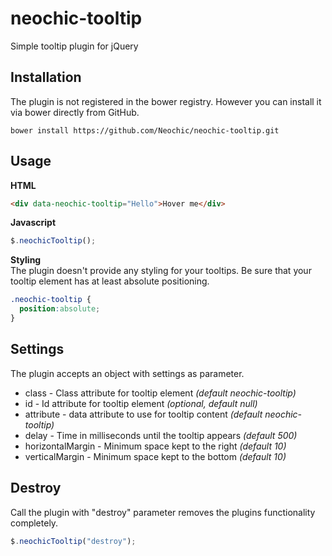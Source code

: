 # neochic-tooltip
Simple tooltip plugin for jQuery

## Installation
The plugin is not registered in the bower registry. However you can install it via bower directly from GitHub.
```
bower install https://github.com/Neochic/neochic-tooltip.git
```

## Usage
**HTML**
```html
<div data-neochic-tooltip="Hello">Hover me</div>
```
**Javascript**
```javascript
$.neochicTooltip();
```
**Styling**  
The plugin doesn't provide any styling for your tooltips. Be sure that your tooltip element has at least absolute positioning.
```CSS
.neochic-tooltip {
  position:absolute;
}
```
## Settings
The plugin accepts an object with settings as parameter.
* class - Class attribute for tooltip element *(default neochic-tooltip)*
* id - Id attribute for tooltip element *(optional, default null)*
* attribute - data attribute to use for tooltip content *(default neochic-tooltip)*
* delay - Time in milliseconds until the tooltip appears *(default 500)*
* horizontalMargin - Minimum space kept to the right *(default 10)*
* verticalMargin - Minimum space kept to the bottom *(default 10)*

## Destroy
Call the plugin with "destroy" parameter removes the plugins functionality completely.
```javascript
$.neochicTooltip("destroy");
```